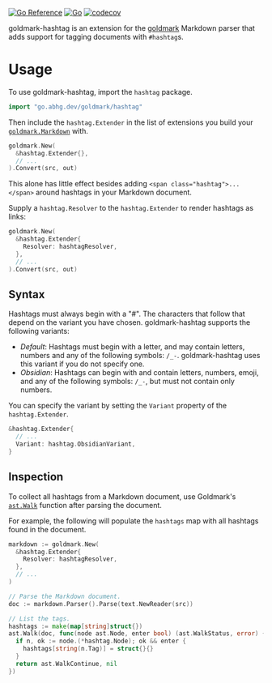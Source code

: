 [![Go Reference](https://pkg.go.dev/badge/go.abhg.dev/goldmark/hashtag.svg)](https://pkg.go.dev/go.abhg.dev/goldmark/hashtag)
[![Go](https://github.com/abhinav/goldmark-hashtag/actions/workflows/go.yml/badge.svg)](https://github.com/abhinav/goldmark-hashtag/actions/workflows/go.yml)
[![codecov](https://codecov.io/gh/abhinav/goldmark-hashtag/branch/main/graph/badge.svg?token=w6jkI2SQ9u)](https://codecov.io/gh/abhinav/goldmark-hashtag)

goldmark-hashtag is an extension for the [goldmark] Markdown parser that adds
support for tagging documents with `#hashtag`s.

  [goldmark]: http://github.com/yuin/goldmark

# Usage

To use goldmark-hashtag, import the `hashtag` package.

```go
import "go.abhg.dev/goldmark/hashtag"
```

Then include the `hashtag.Extender` in the list of extensions you build your
[`goldmark.Markdown`] with.

  [`goldmark.Markdown`]: https://pkg.go.dev/github.com/yuin/goldmark#Markdown

```go
goldmark.New(
  &hashtag.Extender{},
  // ...
).Convert(src, out)
```

This alone has little effect besides adding `<span class="hashtag">...</span>`
around hashtags in your Markdown document.

Supply a `hashtag.Resolver` to the `hashtag.Extender` to render hashtags as
links:

```go
goldmark.New(
  &hashtag.Extender{
    Resolver: hashtagResolver,
  },
  // ...
).Convert(src, out)
```

## Syntax

Hashtags must always begin with a "#".
The characters that follow that depend on the variant you have chosen.
goldmark-hashtag supports the following variants:

- *Default*: Hashtags must begin with a letter, and may contain letters,
  numbers and any of the following symbols: `/_-`.
  goldmark-hashtag uses this variant if you do not specify one.
- *Obsidian*: Hashtags can begin with and contain letters, numbers, emoji, and
  any of the following symbols: `/_-`, but must not contain only numbers.

You can specify the variant by setting the `Variant` property of the
`hashtag.Extender`.

```go
&hashtag.Extender{
  // ...
  Variant: hashtag.ObsidianVariant,
}
```

## Inspection

To collect all hashtags from a Markdown document, use Goldmark's [`ast.Walk`]
function after parsing the document.

  [`ast.Walk`]: https://pkg.go.dev/github.com/yuin/goldmark/ast#Walk

For example, the following will populate the `hashtags` map with all hashtags
found in the document.

```go
markdown := goldmark.New(
  &hashtag.Extender{
    Resolver: hashtagResolver,
  },
  // ...
)

// Parse the Markdown document.
doc := markdown.Parser().Parse(text.NewReader(src))

// List the tags.
hashtags := make(map[string]struct{})
ast.Walk(doc, func(node ast.Node, enter bool) (ast.WalkStatus, error) {
  if n, ok := node.(*hashtag.Node); ok && enter {
    hashtags[string(n.Tag)] = struct{}{}
  }
  return ast.WalkContinue, nil
})
```
